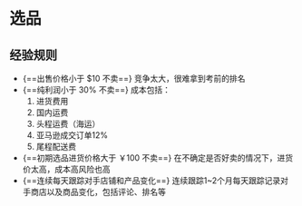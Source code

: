 # 选品

## 经验规则

- {==出售价格小于 $10 不卖==}
  竞争太大，很难拿到考前的排名
- {==纯利润小于 30% 不卖==}
  成本包括：
    1. 进货费用
    2. 国内运费
    3. 头程运费（海运）
    4. 亚马逊成交订单12%
    5. 尾程配送费
- {==初期选品进货价格大于 ￥100 不卖==}
  在不确定是否好卖的情况下，进货价太高，成本高风险也高
- {==连续每天跟踪对手店铺和产品变化==}
  连续跟踪1~2个月每天跟踪记录对手商店以及商品变化，包括评论、排名等